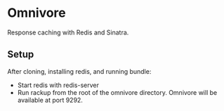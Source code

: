 Omnivore
========

Response caching with Redis and Sinatra.

Setup
-----

After cloning, installing redis, and running bundle:

- Start redis with redis-server
- Run rackup from the root of the omnivore directory. Omnivore will be available at port 9292.
